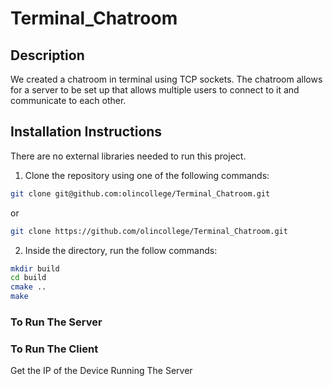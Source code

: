 # Terminal_Chatroom

## Description

We created a chatroom in terminal using TCP sockets. The chatroom allows for a
server to be set up that allows multiple users to connect to it and communicate
to each other.

## Installation Instructions

There are no external libraries needed to run this project.

1. Clone the repository using one of the following commands:

```bash
git clone git@github.com:olincollege/Terminal_Chatroom.git
```

or

```bash
git clone https://github.com/olincollege/Terminal_Chatroom.git
```

2. Inside the directory, run the follow commands:

```bash
mkdir build
cd build
cmake ..
make
```

### To Run The Server

### To Run The Client

Get the IP of the Device Running The Server
